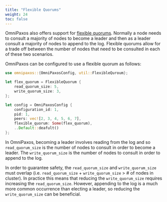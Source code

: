 ```yaml
---
title: "Flexible Quorums"
weight: 24
toc: false
---
```

OmniPaxos also offers support for [flexible quorums](https://arxiv.org/pdf/1608.06696v1.pdf). Normally a node needs to consult a majority of nodes to become a leader and then as a leader consult a majority of nodes to append to the log. Flexible quorums allow for a trade off between the number of nodes that need to be consulted in each of these two scenarios.

OmniPaxos can be configured to use a flexible quorum as follows:
```rust
use omnipaxos::{OmniPaxosConfig, util::FlexibleQuroum};

let flex_quorum = FlexibleQuorum {
    read_quorum_size: 5,
    write_quorum_size: 3,
};

let config = OmniPaxosConfig {
    configuration_id: 1,
    pid: 1,
    peers: vec![2, 3, 4, 5, 6, 7],
    flexible_quorum: Some(flex_quorum),
    ..Default::deafult()
};
```
In OmniPaxos, becoming a leader involves reading from the log and so `read_quorum_size` is the number of nodes to consult in order to become a leader. The `write_quorum_size` is the number of nodes to consult in order to append to the log.

In order to guarantee safety, the `read_quorum_size` and `write_quorum_size` must overlap (i.e. `read_quorum_size` + `write_quorum_size` > # of nodes in cluster). In practice this means that reducing the `write_quorum_size` requires increasing the `read_quorum_size`. However, appending to the log is a much more common occurrence than electing a leader, so reducing the `write_quorum_size` can be beneficial.
